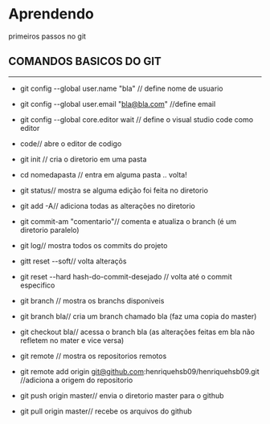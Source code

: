 # Aprendendo
primeiros passos no git

## COMANDOS BASICOS DO GIT
_________________________________
 - git config --global user.name "bla" // define nome de usuario

 - git config --global user.email "bla@bla.com" //define email

 - git config --global core.editor wait // define o visual studio code como editor

 - code// abre o editor de codigo

 - git init // cria o diretorio em uma  pasta

 - cd nomedapasta // entra em alguma pasta .. volta!

 - git status// mostra se alguma edição foi feita no diretorio

 - git add -A// adiciona todas as alterações no diretorio

 - git commit-am "comentario"// comenta e atualiza o branch (é um diretorio paralelo)

 - git log// mostra todos os commits do projeto

 - gitt reset --soft// volta alteraçõs

 - git reset --hard hash-do-commit-desejado // volta até o commit especifico

 - git branch // mostra os branchs disponiveis

 - git branch bla// cria um branch chamado bla (faz uma copia do master)

 - git checkout bla// acessa o branch bla (as alterações feitas em bla  não refletem no mater e vice versa)

 - git remote // mostra os repositorios remotos

 - git remote add origin git@github.com:henriquehsb09/henriquehsb09.git //adiciona a origem do repositorio

 - git push origin master// envia o diretorio master para o github

 - git pull origin master// recebe os arquivos do github
